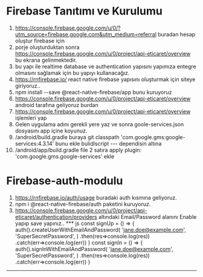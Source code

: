 # Firebase Tanıtımı ve Kurulumu
1. https://console.firebase.google.com/u/0/?utm_source=firebase.google.com&utm_medium=referral buradan hesap oluştur firebase için 
2. porje oluşturduktan sonra https://console.firebase.google.com/u/0/project/api-eticaret/overview bu ekrana gelinmektedir.
3. bu yapı ile realtime database ve authentication yapısını yapımıza entegre olmasını sağlamak için bu yapıyı kullanacağız.
4. https://rnfirebase.io/ react native firebase yapısını oluşturmak için siteye giriyoruz..
5. npm install --save @react-native-firebase/app  bunu kuruyoruz
6. https://console.firebase.google.com/u/0/project/api-eticaret/overview android tarafına geliyoruz burdan 
7. https://console.firebase.google.com/u/0/project/api-eticaret/overview işlemleri yap 
8. Gelen uygulama adını gerekli yere yaz ve sonra goole-services.json dosyasını app içine koyunuz.
9. /android/build.gradle buraya git classpath 'com.google.gms:google-services:4.3.14' bunu ekle bulidlscript --- dependisin altına
10. /android/app/build.gradle file 2 satıra apply plugin: 'com.google.gms.google-services' ekle


# Firebase-auth-modulu

1. https://rnfirebase.io/auth/usage buradaki auth kısmına geliyoruz.
2. npm i @react-native-firebase/auth paketini kuruyoruz.
3. https://console.firebase.google.com/u/0/project/api-eticaret/authentication/providers  altındaki Email/Password alanını Enable yapıp save yapınız..
*** js
    const signUp = () => {
        auth().createUserWithEmailAndPassword(
            'jane.doe@example.com',
            'SuperSecretPassword',
        )
       .then(res=>console.log(res))
       .catch(err=>console.log(err))
    }
    const signIn = () => {
        auth().signInWithEmailAndPassword(
            'jane.doe@example.com',
            'SuperSecretPassword',
        )
       .then(res=>console.log(res))
       .catch(err=>console.log(err))
    }
***
